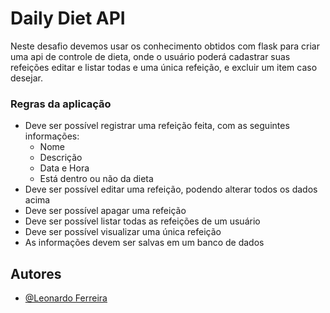 # Daily Diet API

Neste desafio devemos usar os conhecimento obtidos com flask para criar uma api de controle de dieta, onde o usuário poderá cadastrar suas refeições editar e listar todas e uma única refeição, e excluir um item caso desejar.

### Regras da aplicação

- Deve ser possível registrar uma refeição feita, com as seguintes informações:
  - Nome
  - Descrição
  - Data e Hora
  - Está dentro ou não da dieta
- Deve ser possível editar uma refeição, podendo alterar todos os dados acima
- Deve ser possível apagar uma refeição
- Deve ser possível listar todas as refeições de um usuário
- Deve ser possível visualizar uma única refeição
- As informações devem ser salvas em um banco de dados

## Autores

- [@Leonardo Ferreira](https://github.com/leonardoffirmino)
